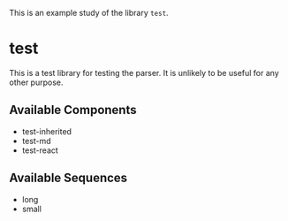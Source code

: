 This is an example study of the library `test`.


# test

This is a test library for testing the parser. It is unlikely to be useful for any other purpose.









## Available Components

- test-inherited
- test-md
- test-react

## Available Sequences

- long
- small
